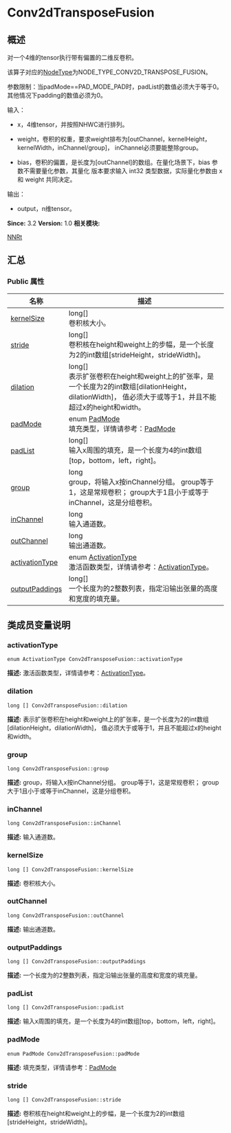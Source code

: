# Conv2dTransposeFusion


## 概述

对一个4维的tensor执行带有偏置的二维反卷积。

该算子对应的[NodeType](_n_n_rt.md#nodetype)为NODE_TYPE_CONV2D_TRANSPOSE_FUSION。

参数限制：当padMode==PAD_MODE_PAD时，padList的数值必须大于等于0。其他情况下padding的数值必须为0。

输入：

- x，4维tensor，并按照NHWC进行排列。

- weight，卷积的权重，要求weight排布为[outChannel，kernelHeight，kernelWidth，inChannel/group]， inChannel必须要能整除group。

- bias，卷积的偏置，是长度为[outChannel]的数组。在量化场景下，bias 参数不需要量化参数，其量化 版本要求输入 int32 类型数据，实际量化参数由 x 和 weight 共同决定。

输出：

- output，n维tensor。

**Since:**
3.2
**Version:**
1.0
**相关模块:**

[NNRt](_n_n_rt.md)


## 汇总


### Public 属性

  | 名称 | 描述 | 
| -------- | -------- |
| [kernelSize](#kernelsize) | long[]<br/>卷积核大小。&nbsp; | 
| [stride](#stride) | long[]<br/>卷积核在height和weight上的步幅，是一个长度为2的int数组[strideHeight，strideWidth]。&nbsp; | 
| [dilation](#dilation) | long[]<br/>表示扩张卷积在height和weight上的扩张率，是一个长度为2的int数组[dilationHeight，dilationWidth]，&nbsp;值必须大于或等于1，并且不能超过x的height和width。&nbsp; | 
| [padMode](#padmode) | enum&nbsp;[PadMode](_n_n_rt.md#padmode)<br/>填充类型，详情请参考：[PadMode](_n_n_rt.md#padmode) | 
| [padList](#padlist) | long[]<br/>输入x周围的填充，是一个长度为4的int数组[top，bottom，left，right]。&nbsp; | 
| [group](#group) | long<br/>group，将输入x按inChannel分组。&nbsp;group等于1，这是常规卷积；&nbsp;group大于1且小于或等于inChannel，这是分组卷积。&nbsp; | 
| [inChannel](#inchannel) | long<br/>输入通道数。&nbsp; | 
| [outChannel](#outchannel) | long<br/>输出通道数。&nbsp; | 
| [activationType](#activationtype) | enum&nbsp;[ActivationType](_n_n_rt.md#activationtype)<br/>激活函数类型，详情请参考：[ActivationType](_n_n_rt.md#activationtype)。&nbsp; | 
| [outputPaddings](#outputpaddings) | long[]<br/>一个长度为的2整数列表，指定沿输出张量的高度和宽度的填充量。&nbsp; | 


## 类成员变量说明


### activationType

  
```
enum ActivationType Conv2dTransposeFusion::activationType
```
**描述:**
激活函数类型，详情请参考：[ActivationType](_n_n_rt.md#activationtype)。


### dilation

  
```
long [] Conv2dTransposeFusion::dilation
```
**描述:**
表示扩张卷积在height和weight上的扩张率，是一个长度为2的int数组[dilationHeight，dilationWidth]， 值必须大于或等于1，并且不能超过x的height和width。


### group

  
```
long Conv2dTransposeFusion::group
```
**描述:**
group，将输入x按inChannel分组。 group等于1，这是常规卷积； group大于1且小于或等于inChannel，这是分组卷积。


### inChannel

  
```
long Conv2dTransposeFusion::inChannel
```
**描述:**
输入通道数。


### kernelSize

  
```
long [] Conv2dTransposeFusion::kernelSize
```
**描述:**
卷积核大小。


### outChannel

  
```
long Conv2dTransposeFusion::outChannel
```
**描述:**
输出通道数。


### outputPaddings

  
```
long [] Conv2dTransposeFusion::outputPaddings
```
**描述:**
一个长度为的2整数列表，指定沿输出张量的高度和宽度的填充量。


### padList

  
```
long [] Conv2dTransposeFusion::padList
```
**描述:**
输入x周围的填充，是一个长度为4的int数组[top，bottom，left，right]。


### padMode

  
```
enum PadMode Conv2dTransposeFusion::padMode
```
**描述:**
填充类型，详情请参考：[PadMode](_n_n_rt.md#padmode)


### stride

  
```
long [] Conv2dTransposeFusion::stride
```
**描述:**
卷积核在height和weight上的步幅，是一个长度为2的int数组[strideHeight，strideWidth]。
